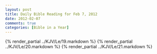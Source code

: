 ```yaml
---
layout: post
title: Daily Bible Reading for Feb 7, 2012
date: 2012-02-07
comments: true
categories: [Bible in a Year]
---
```

{% render_partial ../KJV/Le/19.markdown %}
{% render_partial ../KJV/Le/20.markdown %}
{% render_partial ../KJV/Le/21.markdown %}
